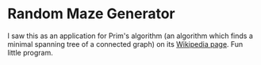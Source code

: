 # Random Maze Generator

I saw this as an application for Prim's algorithm (an algorithm which finds a minimal spanning tree of a connected graph) on its [Wikipedia page](https://en.wikipedia.org/wiki/Prim%27s_algorithm). Fun little program.
